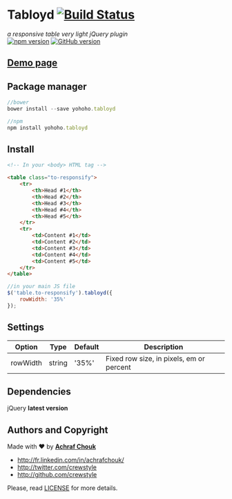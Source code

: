# Tabloyd [![Build Status](https://travis-ci.org/crewstyle/yohoho.tabloyd.svg?branch=master)](https://travis-ci.org/crewstyle/yohoho.tabloyd)

_a responsive table very light jQuery plugin_  
[![npm version](https://badge.fury.io/js/yohoho.tabloyd.svg)](https://badge.fury.io/js/yohoho.tabloyd)
[![GitHub version](https://badge.fury.io/gh/crewstyle%2Fyohoho.tabloyd.svg)](https://badge.fury.io/gh/crewstyle%2Fyohoho.tabloyd)  


## [Demo page](https://cdn.rawgit.com/crewstyle/yohoho.tabloyd/b1fd8f88456095365601cbc165f861df69385fac/demo/index.html)


## Package manager

````javascript
//bower
bower install --save yohoho.tabloyd
````

````javascript
//npm
npm install yohoho.tabloyd
````


## Install

````html
<!-- In your <body> HTML tag -->

<table class="to-responsify">
    <tr>
        <th>Head #1</th>
        <th>Head #2</th>
        <th>Head #3</th>
        <th>Head #4</th>
        <th>Head #5</th>
    </tr>
    <tr>
        <td>Content #1</td>
        <td>Content #2</td>
        <td>Content #3</td>
        <td>Content #4</td>
        <td>Content #5</td>
    </tr>
</table>
````

````javascript
//in your main JS file
$('table.to-responsify').tabloyd({
    rowWidth: '35%'
});
````


## Settings

Option | Type | Default | Description
------ | ---- | ------- | -----------
rowWidth | string | '35%' | Fixed row size, in pixels, em or percent


## Dependencies

jQuery **latest version**


## Authors and Copyright

Made with ♥ by **[Achraf Chouk](http://github.com/crewstyle "Achraf Chouk")**

+ http://fr.linkedin.com/in/achrafchouk/
+ http://twitter.com/crewstyle
+ http://github.com/crewstyle

Please, read [LICENSE](https://github.com/crewstyle/yohoho.tabloyd/blob/master/LICENSE "LICENSE") for more details.
